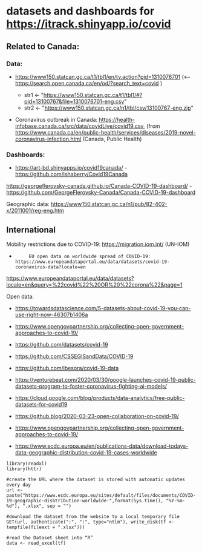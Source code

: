 # datasets and dashboards for https://itrack.shinyapp.io/covid

## Related to Canada:

### Data:

- https://www150.statcan.gc.ca/t1/tbl1/en/tv.action?pid=1310076701
(<--  https://search.open.canada.ca/en/od/?search_text=covid )

  - str1 <- "https://www150.statcan.gc.ca/t1/tbl1/#?pid=13100767&file=1310076701-eng.csv"
  - str2 <- "https://www150.statcan.gc.ca/n1/tbl/csv/13100767-eng.zip"

- Coronavirus outbreak in Canada: https://health-infobase.canada.ca/src/data/covidLive/covid19.csv,
(from https://www.canada.ca/en/public-health/services/diseases/2019-novel-coronavirus-infection.html  (Canada, Public Health)



### Dashboards:

- https://art-bd.shinyapps.io/covid19canada/ - https://github.com/ishaberry/Covid19Canada

https://georgeflerovsky-canada.github.io/Canada-COVID-19-dashboard/ - https://github.com/GeorgeFlerovsky-Canada/Canada-COVID-19-dashboard

Geographic data: https://www150.statcan.gc.ca/n1/pub/82-402-x/2011001/reg-eng.htm

## International

Mobility restrictions due to COVID-19: https://migration.iom.int/ (UN-IOM)

-          EU open data on worldwide spread of COVID-19: https://www.europeandataportal.eu/data/datasets/covid-19-coronavirus-data?locale=en

https://www.europeandataportal.eu/data/datasets?locale=en&query=%22covid%22%20OR%20%22corona%22&page=1

Open data:

- https://towardsdatascience.com/5-datasets-about-covid-19-you-can-use-right-now-46307b1406a
- https://www.opengovpartnership.org/collecting-open-government-approaches-to-covid-19/
- https://github.com/datasets/covid-19
- https://github.com/CSSEGISandData/COVID-19
- https://github.com/ibesora/covid-19-data


- https://venturebeat.com/2020/03/30/google-launches-covid-19-public-datasets-program-to-foster-coronavirus-fighting-ai-models/
- https://cloud.google.com/blog/products/data-analytics/free-public-datasets-for-covid19

- https://github.blog/2020-03-23-open-collaboration-on-covid-19/
- https://www.opengovpartnership.org/collecting-open-government-approaches-to-covid-19/

- https://www.ecdc.europa.eu/en/publications-data/download-todays-data-geographic-distribution-covid-19-cases-worldwide

```
library(readxl)
library(httr)

#create the URL where the dataset is stored with automatic updates every day
url <- paste("https://www.ecdc.europa.eu/sites/default/files/documents/COVID-19-geographic-disbtribution-worldwide-",format(Sys.time(), "%Y-%m-%d"), ".xlsx", sep = "")

#download the dataset from the website to a local temporary file
GET(url, authenticate(":", ":", type="ntlm"), write_disk(tf <- tempfile(fileext = ".xlsx")))

#read the Dataset sheet into “R”
data <- read_excel(tf)
```
